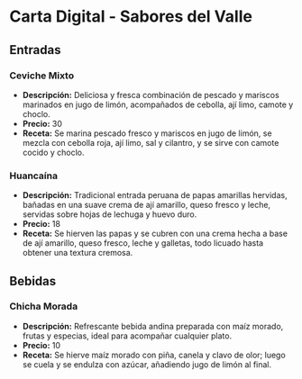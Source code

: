 # Carta Digital - Sabores del Valle

## Entradas

### Ceviche Mixto
- **Descripción:** Deliciosa y fresca combinación de pescado y mariscos marinados en jugo de limón, acompañados de cebolla, ají limo, camote y choclo.
- **Precio:** 30
- **Receta:** Se marina pescado fresco y mariscos en jugo de limón, se mezcla con cebolla roja, ají limo, sal y cilantro, y se sirve con camote cocido y choclo.

### Huancaína
- **Descripción:** Tradicional entrada peruana de papas amarillas hervidas, bañadas en una suave crema de ají amarillo, queso fresco y leche, servidas sobre hojas de lechuga y huevo duro.
- **Precio:** 18
- **Receta:** Se hierven las papas y se cubren con una crema hecha a base de ají amarillo, queso fresco, leche y galletas, todo licuado hasta obtener una textura cremosa.

## Bebidas

### Chicha Morada
- **Descripción:** Refrescante bebida andina preparada con maíz morado, frutas y especias, ideal para acompañar cualquier plato.
- **Precio:** 10
- **Receta:** Se hierve maíz morado con piña, canela y clavo de olor; luego se cuela y se endulza con azúcar, añadiendo jugo de limón al final.
